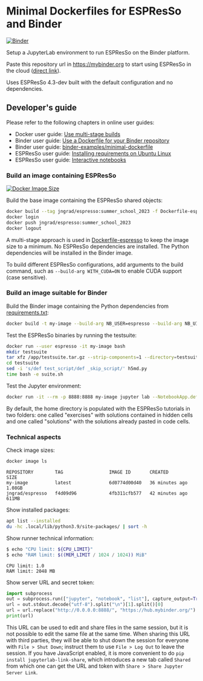 # Minimal Dockerfiles for ESPResSo and Binder

[![Binder](https://mybinder.org/badge_logo.svg)](https://mybinder.org/v2/gh/jngrad/espresso-binder/summer_school_2023)

Setup a JupyterLab environment to run ESPResSo on the Binder platform.

Paste this repository url in https://mybinder.org to start using ESPResSo in the
cloud ([direct link](https://mybinder.org/v2/gh/jngrad/espresso-binder/summer_school_2023)).

Uses ESPResSo 4.3-dev built with the default configuration and no dependencies.

## Developer's guide

Please refer to the following chapters in online user guides:

- Docker user guide: [Use multi-stage builds](https://docs.docker.com/develop/develop-images/multistage-build/)
- Binder user guide: [Use a Dockerfile for your Binder repository](https://mybinder.readthedocs.io/en/latest/tutorials/dockerfile.html)
- Binder user guide: [binder-examples/minimal-dockerfile](https://github.com/binder-examples/minimal-dockerfile)
- ESPResSo user guide: [Installing requirements on Ubuntu Linux](https://espressomd.github.io/doc/installation.html#installing-requirements-on-ubuntu-linux)
- ESPResSo user guide: [Interactive notebooks](https://espressomd.github.io/doc/running.html#interactive-notebooks)

### Build an image containing ESPResSo

[![Docker Image Size](https://img.shields.io/docker/image-size/jngrad/espresso/summer_school_2023?style=social)](https://hub.docker.com/r/jngrad/espresso)

Build the base image containing the ESPResSo shared objects:

```sh
docker build --tag jngrad/espresso:summer_school_2023 -f Dockerfile-espresso .
docker login
docker push jngrad/espresso:summer_school_2023
docker logout
```

A multi-stage approach is used in [Dockerfile-espresso](Dockerfile-espresso)
to keep the image size to a minimum. No ESPResSo dependencies are installed.
The Python dependencies will be installed in the Binder image.

To build different ESPResSo configurations, add arguments to the build command,
such as `--build-arg WITH_CUDA=ON` to enable CUDA support (case sensitive).

### Build an image suitable for Binder

Build the Binder image containing the Python dependencies from
[requirements.txt](requirements.txt):

```sh
docker build -t my-image --build-arg NB_USER=espresso --build-arg NB_UID=1000 .
```

Test the ESPResSo binaries by running the testsuite:

```sh
docker run --user espresso -it my-image bash
mkdir testsuite
tar xfz /app/testsuite.tar.gz --strip-components=1 --directory=testsuite
cd testsuite
sed -i 's/def test_script/def _skip_script/' h5md.py
time bash -e suite.sh
```

Test the Jupyter environment:

```sh
docker run -it --rm -p 8888:8888 my-image jupyter lab --NotebookApp.default_url=/lab/ --ip=0.0.0.0 --port=8888
```

By default, the home directory is populated with the ESPResSo tutorials in
two folders: one called "exercises" with solutions contained in hidden cells
and one called "solutions" with the solutions already pasted in code cells.

### Technical aspects

Check image sizes:

```sh
docker image ls
```

```
REPOSITORY        TAG                 IMAGE ID       CREATED         SIZE
my-image          latest              6d0774d00d40   36 minutes ago  1.08GB
jngrad/espresso   f4d09d96            4fb311cfb577   42 minutes ago  611MB
```

Show installed packages:

```sh
apt list --installed
du -hc .local/lib/python3.9/site-packages/ | sort -h
```

Show runner technical information:

```sh
$ echo "CPU limit: ${CPU_LIMIT}"
$ echo "RAM limit: $((MEM_LIMIT / 1024 / 1024)) MiB"
```
```
CPU limit: 1.0
RAM limit: 2048 MB
```

Show server URL and secret token:

```python
import subprocess
out = subprocess.run(["jupyter", "notebook", "list"], capture_output=True)
url = out.stdout.decode("utf-8").split("\n")[1].split()[0]
url = url.replace("http://0.0.0.0:8888/", "https://hub.mybinder.org/")
print(url)
```

This URL can be used to edit and share files in the same session,
but it is not possible to edit the same file at the same time.
When sharing this URL with third parties, they will be able to
shut down the session for everyone with `File > Shut Down`;
instruct them to use `File > Log Out` to leave the session.
If you have JavaScript enabled, it is more convenient to do
`pip install jupyterlab-link-share`, which introduces a new
tab called `Shared` from which one can get the URL and token
with `Share > Share Jupyter Server Link`.

